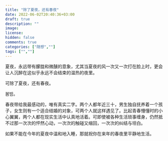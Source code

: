 ```yaml
---
title: "除了夏夜，还有春夜"
date: 2022-06-02T20:40:36+03:00
draft: true
description: ""
image: 
license: 
hidden: false
comments: true
categories: ["随想",""]
tags: ["",""]
---
```


夏夜，永远带有朦胧和微醺的意象，尤其当夏夜的风一次又一次打在脸上时，更会让人沉醉在这似乎永远不会结束的温热的夜里。

可除了夏夜，还有春夜。

봄밤。

春夜带给我最感动的，唯有真实二字。两个人都年近三十，男生独自抚养着一个孩子，女生则有一个适合结婚的对象，可两个人就这样遇见了。比起青春懵懂时的小心翼翼，两个人都在现实生活中认真地活着。可即使被各种生活琐事缠身，仍然抵不过那一次次的怦然心动，一次次的触碰又缩回，一次次的纠结与坦白。

如果不能在今年的夏夜中温和地入睡，那就祝你在来年的春夜里平静地生活。